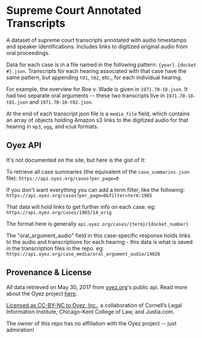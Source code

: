 # Supreme Court Annotated Transcripts

A dataset of supreme court transcripts annotated with audio timestamps and speaker identifications.
Includes links to digitized original audio from oral proceedings.

Data for each case is in a file named in the following pattern: `{year}.{docket #}.json`.
Transcripts for each hearing associated with that case have the same pattern, but appending `t01`, `t02`, etc.,
for each individual hearing.

For example, the overview for Roe v. Wade is given in `1971.70-18.json`. It had two separate oral arguments --
these two transcripts live in `1971.70-18-t01.json` and `1971.70-18-t02.json`.

At the end of each transcript json file is a `media_file` field, which contains an array of objects holding
Amazon s3 links to the digitized audio for that hearing in `mp3`, `ogg`, and `m3u8` formats.

## Oyez API
It's not documented on the site, but here is the gist of it:

To retrieve all case summaries (the equivalent of the `case_summaries.json` file):
`https://api.oyez.org/cases?per_page=0`

If you don't want everything you can add a term filter, like the following:
`https://api.oyez.org/cases?per_page=0&filter=term:1965`

That data will hold links to get further info on each case. eg:
`https://api.oyez.org/cases/1965/14_orig`

The format here is generally `api.oyez.org/cases/{term}/{docket_number}`

The "oral_argument_audio" field in this case-specific response holds links to the audio and transcriptions for each hearing - this data is what is saved in the transcription files in the repo. eg:
`https://api.oyez.org/case_media/oral_argument_audio/14026`

## Provenance & License

All data retrieved on May 30, 2017 from [oyez.org](https://www.oyez.org)'s public api. Read more about the Oyez project [here](https://www.oyez.org/about).

[Licensed as CC-BY-NC to Oyez, Inc.](https://www.oyez.org/license), a collaboration of Cornell’s Legal Information Institute, Chicago-Kent College of Law, and Justia.com.

The owner of this repo has no affiliation with the Oyez project -- just admiration!
